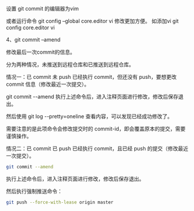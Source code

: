 设置 git commit 的编辑器为vim

或者运行命令 git config –global core.editor vi 修改更加方便。
如添加vi
git config core.editor vi

4、git commit –amend

修改最后一次commit的信息。

分为两种情况，未推送到远程仓库和已推送到远程仓库。

情况一：已 commit 未 push
已经执行 commit，但还没有 push，要想更改 commit 信息（修改最近一次提交）。

git commit --amend
执行上述命令后，进入注释页面进行修改，修改后保存退出。

然后使用 git log --pretty=oneline 查看内容，可以发现已经成功修改了。

需要注意的是此项命令会修改提交时的 commit-id，即会覆盖原本的提交，需要谨慎操作。

情况二：已 commit 已 push
已经执行 commit，且已经 push 的提交（修改最近一次提交）。

```bash
git commit --amend
```
执行上述命令后，进入注释页面进行修改，修改后保存退出。

然后执行强制推送命令：


```bash
git push --force-with-lease origin master
```
